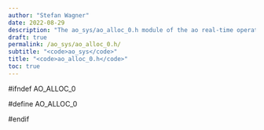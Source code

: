 ```yaml
---
author: "Stefan Wagner"
date: 2022-08-29
description: "The ao_sys/ao_alloc_0.h module of the ao real-time operating system."
draft: true
permalink: /ao_sys/ao_alloc_0.h/ 
subtitle: "<code>ao_sys</code>"
title: "<code>ao_alloc_0.h</code>"
toc: true
---
```


#ifndef AO_ALLOC_0

#define AO_ALLOC_0

#endif

